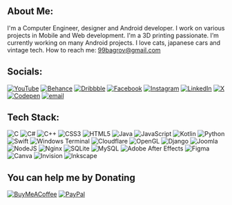 ## About Me:
I'm a Computer Engineer, designer and Android developer. I work on various projects in Mobile and Web development. I'm a 3D printing passionate. I’m currently working on many Android projects. I love cats, japanese cars and vintage tech. How to reach me: 99bagrov@gmail.com

## Socials:
[![YouTube](https://img.shields.io/badge/YouTube-%23FF0000.svg?logo=YouTube&logoColor=white)](https://youtube.com/@99bagrov) [![Behance](https://img.shields.io/badge/Behance-1769ff?logo=behance&logoColor=white)](https://behance.net/99bagrov) [![Dribbble](https://img.shields.io/badge/Dribbble-EA4C89?style=flat&logo=dribbble&logoColor=white)](https://dribbble.com/99bagrov) [![Facebook](https://img.shields.io/badge/Facebook-%231877F2.svg?logo=Facebook&logoColor=white)](https://facebook.com/99bagrov) [![Instagram](https://img.shields.io/badge/Instagram-%23E4405F.svg?logo=Instagram&logoColor=white)](https://instagram.com/99bagrov) [![LinkedIn](https://img.shields.io/badge/LinkedIn-%230077B5.svg?logo=linkedin&logoColor=white)](https://linkedin.com/in/99bagrov) [![X](https://img.shields.io/badge/X-black.svg?logo=X&logoColor=white)](https://x.com/99bagrov) [![Codepen](https://img.shields.io/badge/Codepen-000000?logo=codepen&logoColor=white)](https://codepen.io/99bagrov) [![email](https://img.shields.io/badge/Email-D14836?logo=gmail&logoColor=white)](mailto:99bagrov@gmail.com) 

## Tech Stack:
![C](https://img.shields.io/badge/c-%2300599C.svg?style=flat&logo=c&logoColor=white) ![C#](https://img.shields.io/badge/c%23-%23239120.svg?style=flat&logo=csharp&logoColor=white) ![C++](https://img.shields.io/badge/c++-%2300599C.svg?style=flat&logo=c%2B%2B&logoColor=white) ![CSS3](https://img.shields.io/badge/css3-%231572B6.svg?style=flat&logo=css3&logoColor=white) ![HTML5](https://img.shields.io/badge/html5-%23E34F26.svg?style=flat&logo=html5&logoColor=white) ![Java](https://img.shields.io/badge/java-%23ED8B00.svg?style=flat&logo=openjdk&logoColor=white) ![JavaScript](https://img.shields.io/badge/javascript-%23323330.svg?style=flat&logo=javascript&logoColor=%23F7DF1E) ![Kotlin](https://img.shields.io/badge/kotlin-%237F52FF.svg?style=flat&logo=kotlin&logoColor=white) ![Python](https://img.shields.io/badge/python-3670A0?style=flat&logo=python&logoColor=ffdd54) ![Swift](https://img.shields.io/badge/swift-F54A2A?style=flat&logo=swift&logoColor=white) ![Windows Terminal](https://img.shields.io/badge/Windows%20Terminal-%234D4D4D.svg?style=flat&logo=windows-terminal&logoColor=white) ![Cloudflare](https://img.shields.io/badge/Cloudflare-F38020?style=flat&logo=Cloudflare&logoColor=white) ![OpenGL](https://img.shields.io/badge/OpenGL-%23FFFFFF.svg?style=flat&logo=opengl) ![Django](https://img.shields.io/badge/django-%23092E20.svg?style=flat&logo=django&logoColor=white) ![Joomla](https://img.shields.io/badge/joomla-%235091CD.svg?style=flat&logo=joomla&logoColor=white) ![NodeJS](https://img.shields.io/badge/node.js-6DA55F?style=flat&logo=node.js&logoColor=white) ![Nginx](https://img.shields.io/badge/nginx-%23009639.svg?style=flat&logo=nginx&logoColor=white) ![SQLite](https://img.shields.io/badge/sqlite-%2307405e.svg?style=flat&logo=sqlite&logoColor=white) ![MySQL](https://img.shields.io/badge/mysql-4479A1.svg?style=flat&logo=mysql&logoColor=white) ![Adobe After Effects](https://img.shields.io/badge/Adobe%20After%20Effects-9999FF.svg?style=flat&logo=Adobe%20After%20Effects&logoColor=white) ![Figma](https://img.shields.io/badge/figma-%23F24E1E.svg?style=flat&logo=figma&logoColor=white) ![Canva](https://img.shields.io/badge/Canva-%2300C4CC.svg?style=flat&logo=Canva&logoColor=white)  ![Invision](https://img.shields.io/badge/invision-FF3366?style=flat&logo=invision&logoColor=white) ![Inkscape](https://img.shields.io/badge/Inkscape-e0e0e0?style=flat&logo=inkscape&logoColor=080A13)
  ## You can help me by Donating
  [![BuyMeACoffee](https://img.shields.io/badge/Buy%20Me%20a%20Coffee-ffdd00?style=for-the-badge&logo=buy-me-a-coffee&logoColor=black)](https://buymeacoffee.com/99bagrov) [![PayPal](https://img.shields.io/badge/PayPal-00457C?style=for-the-badge&logo=paypal&logoColor=white)](https://paypal.me/99bagrov) 

  
<!-- Proudly created with GPRM ( https://gprm.itsvg.in ) -->
